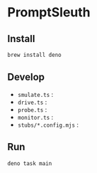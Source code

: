 # PromptSleuth

## Install

```bash
brew install deno
```

## Develop

- `smulate.ts` :
- `drive.ts` :
- `probe.ts` :
- `monitor.ts` :
- `stubs/*.config.mjs` :

## Run

```bash
deno task main
```
